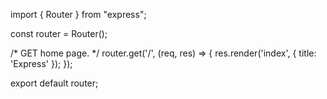 import { Router } from "express";

const router = Router();

/* GET home page. */
router.get('/', (req, res) => {
  res.render('index', { title: 'Express' });
});

export default router;